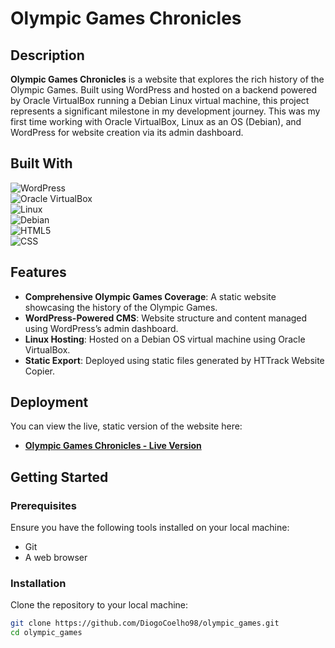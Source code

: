 # Olympic Games Chronicles

## Description
**Olympic Games Chronicles** is a website that explores the rich history of the Olympic Games. Built using WordPress and hosted on a backend powered by Oracle VirtualBox running a Debian Linux virtual machine, this project represents a significant milestone in my development journey. This was my first time working with Oracle VirtualBox, Linux as an OS (Debian), and WordPress for website creation via its admin dashboard.

## Built With
![WordPress](https://img.shields.io/badge/WordPress-21759B?style=for-the-badge&logo=wordpress&logoColor=white)  
![Oracle VirtualBox](https://img.shields.io/badge/Oracle%20VirtualBox-183A61?style=for-the-badge&logo=virtualbox&logoColor=white)  
![Linux](https://img.shields.io/badge/Linux-FCC624?style=for-the-badge&logo=linux&logoColor=black)  
![Debian](https://img.shields.io/badge/Debian-A81D33?style=for-the-badge&logo=debian&logoColor=white)  
![HTML5](https://img.shields.io/badge/HTML5-E34F26?style=for-the-badge&logo=html5&logoColor=white)  
![CSS](https://img.shields.io/badge/CSS-1572B6?style=for-the-badge&logo=css3&logoColor=white)

## Features
- **Comprehensive Olympic Games Coverage**: A static website showcasing the history of the Olympic Games.
- **WordPress-Powered CMS**: Website structure and content managed using WordPress’s admin dashboard.
- **Linux Hosting**: Hosted on a Debian OS virtual machine using Oracle VirtualBox.
- **Static Export**: Deployed using static files generated by HTTrack Website Copier.

## Deployment
You can view the live, static version of the website here:  
- **[Olympic Games Chronicles - Live Version](https://olympicgameschronicles.netlify.app/)**

## Getting Started

### Prerequisites
Ensure you have the following tools installed on your local machine:
- Git
- A web browser

### Installation
Clone the repository to your local machine:
```bash
git clone https://github.com/DiogoCoelho98/olympic_games.git
cd olympic_games
